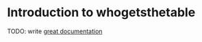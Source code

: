 # Introduction to whogetsthetable

TODO: write [great documentation](http://jacobian.org/writing/what-to-write/)
